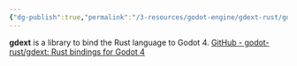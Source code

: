 ```yaml
---
{"dg-publish":true,"permalink":"/3-resources/godot-engine/gdext-rust/gdext-rust/","pinned":true,"created":"2024-11-11T09:00:19.825+01:00","updated":"2024-04-14T18:11:54.361+02:00"}
---
```



**gdext** is a library to bind the Rust language to Godot 4. [GitHub - godot-rust/gdext: Rust bindings for Godot 4](https://github.com/godot-rust/gdext)
